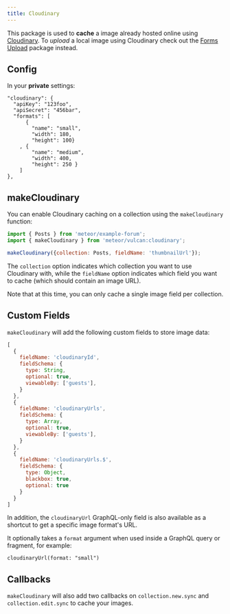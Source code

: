 ```yaml
---
title: Cloudinary
---
```


This package is used to **cache** a image already hosted online using [Cloudinary](http://cloudinary.com). To *upload* a local image using Cloudinary check out the [Forms Upload](/forms-upload.html) package instead. 

## Config

In your **private** settings:

```
"cloudinary": {
  "apiKey": "123foo",
  "apiSecret": "456bar",
  "formats": [
      {
        "name": "small",
        "width": 180,
        "height": 100}
    , {
        "name": "medium",
        "width": 400,
        "height": 250 }
    ]
},
```

## makeCloudinary

You can enable Cloudinary caching on a collection using the `makeCloudinary` function:

```js
import { Posts } from 'meteor/example-forum';
import { makeCloudinary } from 'meteor/vulcan:cloudinary';

makeCloudinary({collection: Posts, fieldName: 'thumbnailUrl'});
```

The `collection` option indicates which collection you want to use Cloudinary with, while the `fieldName` option indicates which field you want to cache (which should contain an image URL). 

Note that at this time, you can only cache a single image field per collection. 

## Custom Fields

`makeCloudinary` will add the following custom fields to store image data:

```js
[
  {
    fieldName: 'cloudinaryId',
    fieldSchema: {
      type: String,
      optional: true,
      viewableBy: ['guests'],
    }
  },
  {
    fieldName: 'cloudinaryUrls',
    fieldSchema: {
      type: Array,
      optional: true,
      viewableBy: ['guests'],
    }
  },
  {
    fieldName: 'cloudinaryUrls.$',
    fieldSchema: {
      type: Object,
      blackbox: true,
      optional: true
    }
  }
]
```

In addition, the `cloudinaryUrl` GraphQL-only field is also available as a shortcut to get a specific image format's URL. 

It optionally takes a `format` argument when used inside a GraphQL query or fragment, for example:

```
cloudinaryUrl(format: "small")
```

## Callbacks

`makeCloudinary` will also add two callbacks on `collection.new.sync` and `collection.edit.sync` to cache your images. 
